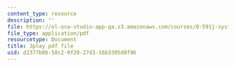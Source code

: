 ```yaml
---
content_type: resource
description: ''
file: https://ol-ocw-studio-app-qa.s3.amazonaws.com/courses/8-591j-systems-biology-fall-2014/d2377b0b58c29f2027d316b3305d8f96_WTesORG5H-A.pdf
file_type: application/pdf
resourcetype: Document
title: 3play pdf file
uid: d2377b0b-58c2-9f20-27d3-16b3305d8f96
---
```

